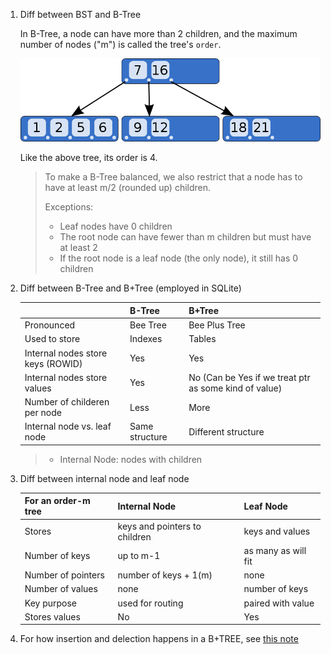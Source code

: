 1. Diff between BST and B-Tree

   In B-Tree, a node can have more than 2 children, and the maximum number of
   nodes ("m") is called the tree's `order`.

   ![diagram](https://github.com/SteveLauC/pic/blob/main/B-tree.png)

   Like the above tree, its order is 4.

   > To make a B-Tree balanced, we also restrict that a node has to have at
   > least m/2 (rounded up) children.
   >
   > Exceptions:
   >
   > * Leaf nodes have 0 children
   > * The root node can have fewer than m children but must have at least 2
   > * If the root node is a leaf node (the only node), it still has 0 children

2. Diff between B-Tree and B+Tree (employed in SQLite)

   |              | B-Tree      |   B+Tree    |
   |--------------|-------------|-------------|
   | Pronounced   | Bee Tree    |Bee Plus Tree|
   |Used to store |Indexes      | Tables      |
   |Internal nodes store keys (ROWID) | Yes  | Yes |
   |Internal nodes store values       | Yes  | No (Can be Yes if we treat ptr as some kind of value) |
   |Number of childeren per node      |Less  |More |
   |Internal node vs. leaf node       | Same structure | Different structure|

   > * Internal Node: nodes with children

3. Diff between internal node and leaf node

   |For an order-m tree | Internal Node	| Leaf Node |
   |--------------------|---------------|-----------|
   |Stores              |keys and pointers to children|keys and values|
   |Number of keys      |up to m-1      |as many as will fit|
   |Number of pointers	|number of keys + 1(m)| none |
   |Number of values	|none	        |number of keys|
   |Key purpose	        |used for routing|paired with value|
   |Stores values       |No	            |Yes|

4. For how insertion and delection happens in a B+TREE, see [this note]()
